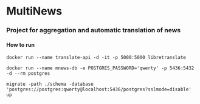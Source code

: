 # MultiNews
### Project for aggregation and automatic translation of news


#### How to run 
`docker run --name translate-api -d -it -p 5000:5000 libretranslate`

`docker run --name mnews-db -e POSTGRES_PASSWORD='qwerty' -p 5436:5432 -d --rm postgres`

`migrate -path ./schema -database 'postgres://postgres:qwerty@localhost:5436/postgres?sslmode=disable' up`